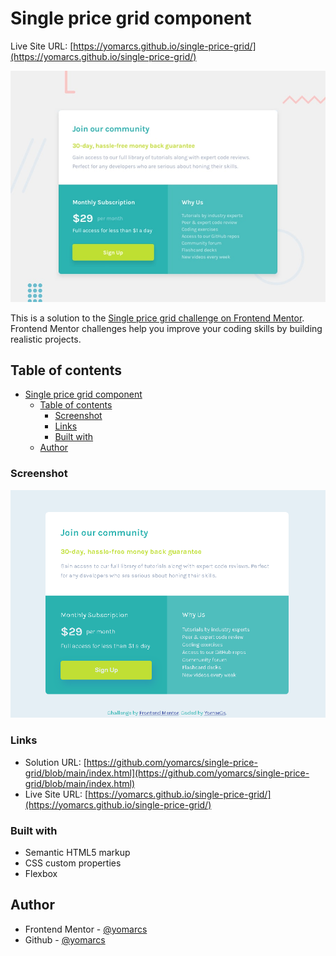 # Single price grid component

Live Site URL: [https://yomarcs.github.io/single-price-grid/](https://yomarcs.github.io/single-price-grid/)


![Design preview for the Order summary card coding challenge](./design/desktop-preview.jpg)

This is a solution to the [Single price grid challenge on Frontend Mentor](https://www.frontendmentor.io/challenges/single-price-grid-component-5ce41129d0ff452fec5abbbc). Frontend Mentor challenges help you improve your coding skills by building realistic projects. 

## Table of contents

- [Single price grid component](#single-price-grid-component)
  - [Table of contents](#table-of-contents)
    - [Screenshot](#screenshot)
    - [Links](#links)
    - [Built with](#built-with)
  - [Author](#author)

### Screenshot

![Frontend Mentor - Single price grid solution](./design/screenshot-solution.png)

### Links

- Solution URL: [https://github.com/yomarcs/single-price-grid/blob/main/index.html](https://github.com/yomarcs/single-price-grid/blob/main/index.html)
- Live Site URL: [https://yomarcs.github.io/single-price-grid/](https://yomarcs.github.io/single-price-grid/)

### Built with

- Semantic HTML5 markup
- CSS custom properties
- Flexbox

## Author

- Frontend Mentor - [@yomarcs](https://www.frontendmentor.io/profile/yomarcs)
- Github - [@yomarcs](https://github.com/yomarcs)


